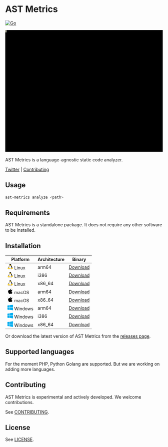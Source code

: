 # AST Metrics

[![Go](https://github.com/Halleck45/ast-metrics/actions/workflows/test.yml/badge.svg)](https://github.com/Halleck45/ast-metrics/actions/workflows/test.yml)

![AST Metrics is a language-agnostic static code analyzer.](./docs/preview.gif)

AST Metrics is a language-agnostic static code analyzer.

[Twitter](https://twitter.com/Halleck45) | [Contributing](.github/CONTRIBUTING.md)

## Usage

```bash
ast-metrics analyze <path>
```

## Requirements

AST Metrics is a standalone package. It does not require any other software to be installed.

## Installation

| Platform | Architecture | Binary |
| -------- | ------------ | ------ |
| ![](./docs/emoji-tux.png) Linux    | arm64        | [Download](https://github.com/Halleck45/ast-metrics/releases/download/v0.0.4-beta/ast-metrics_Linux_arm64)
| ![](./docs/emoji-tux.png) Linux    | i386         | [Download](https://github.com/Halleck45/ast-metrics/releases/download/v0.0.4-beta/ast-metrics_Linux_i386)
| ![](./docs/emoji-tux.png) Linux    | x86_64       | [Download](https://github.com/Halleck45/ast-metrics/releases/download/v0.0.4-beta/ast-metrics_Linux_x86_64)
| ![](./docs/emoji-apple.png) macOS    | arm64        | [Download](https://github.com/Halleck45/ast-metrics/releases/download/v0.0.4-beta/ast-metrics_Darwin_arm64)
| ![](./docs/emoji-apple.png) macOS    | x86_64       | [Download](https://github.com/Halleck45/ast-metrics/releases/download/v0.0.4-beta/ast-metrics_Darwin_x86_64)
| ![](./docs/emoji-windows.png) Windows  | arm64        | [Download](https://github.com/Halleck45/ast-metrics/releases/download/v0.0.4-beta/ast-metrics_Windows_arm64.exe)
| ![](./docs/emoji-windows.png) Windows  | i386         | [Download](https://github.com/Halleck45/ast-metrics/releases/download/v0.0.4-beta/ast-metrics_Windows_i386.exe)
| ![](./docs/emoji-windows.png) Windows  | x86_64       | [Download](https://github.com/Halleck45/ast-metrics/releases/download/v0.0.4-beta/ast-metrics_Windows_x86_64.exe)

Or download the latest version of AST Metrics from the [releases page](https://github.com/Halleck45/ast-metrics/releases/latest).

## Supported languages

For the moment PHP, Python Golang are supported. But we are working on adding more languages.

## Contributing

AST Metrics is experimental and actively developed. We welcome contributions.

See [CONTRIBUTING](.github/CONTRIBUTING.md).

## License

See [LICENSE](LICENSE).
